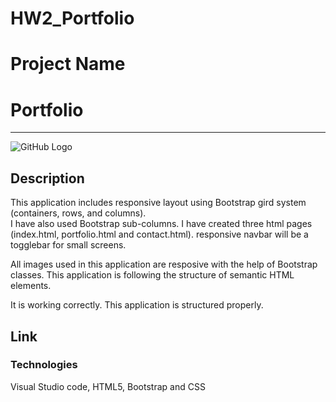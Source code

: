 # HW2_Portfolio
# Project Name
# Portfolio

---
![GitHub Logo]()


## Description
This application includes responsive layout using Bootstrap gird system (containers, rows, and columns).  
I have also used Bootstrap sub-columns.
I have created three html pages (index.html, portfolio.html and contact.html).
responsive navbar will be a togglebar for small screens.

All images used in this application are resposive with the help of Bootstrap classes.
This application is following the structure of semantic HTML elements.


It is working correctly. 
This application is structured properly. 

## Link



### Technologies 

Visual Studio code, HTML5, Bootstrap and CSS
